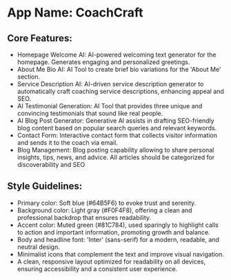 # **App Name**: CoachCraft

## Core Features:

- Homepage Welcome AI: AI-powered welcoming text generator for the homepage. Generates engaging and personalized greetings.
- About Me Bio AI: AI Tool to create brief bio variations for the 'About Me' section.
- Service Description AI: AI-driven service description generator to automatically craft coaching service descriptions, enhancing appeal and SEO.
- AI Testimonial Generation: AI Tool that provides three unique and convincing testimonials that sound like real people.
- AI Blog Post Generator: Generative AI assists in drafting SEO-friendly blog content based on popular search queries and relevant keywords.
- Contact Form: Interactive contact form that collects visitor information and sends it to the coach via email.
- Blog Management: Blog posting capability allowing to share personal insights, tips, news, and advice. All articles should be categorized for discoverability and SEO

## Style Guidelines:

- Primary color: Soft blue (#64B5F6) to evoke trust and serenity.
- Background color: Light gray (#F0F4F8), offering a clean and professional backdrop that ensures readability.
- Accent color: Muted green (#81C784), used sparingly to highlight calls to action and important information, promoting growth and balance.
- Body and headline font: 'Inter' (sans-serif) for a modern, readable, and neutral design.
- Minimalist icons that complement the text and improve visual navigation.
- A clean, responsive layout optimized for readability on all devices, ensuring accessibility and a consistent user experience.